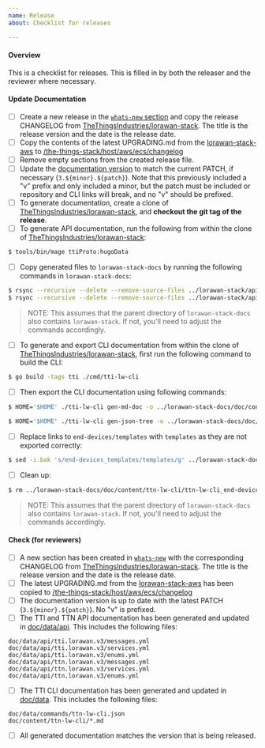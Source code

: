 ```yaml
---
name: Release
about: Checklist for releases

---
```


<!--
Please check items along as you follow the release process.
-->

#### Overview

This is a checklist for releases. This is filled in by both the releaser and the reviewer where necessary.


#### Update Documentation

- [ ] Create a new release in the [`whats-new` section](https://github.com/TheThingsIndustries/lorawan-stack-docs/tree/master/doc/content/whats-new) and copy the release CHANGELOG from [TheThingsIndustries/lorawan-stack](https://github.com/TheThingsIndustries/lorawan-stack). The title is the release version and the date is the release date.
- [ ] Copy the contents of the latest UPGRADING.md from the [lorawan-stack-aws](https://github.com/TheThingsIndustries/lorawan-stack-aws) to [/the-things-stack/host/aws/ecs/changelog](https://github.com/TheThingsIndustries/lorawan-stack-docs/tree/master/doc/content/the-things-stack/host/aws/ecs/changelog/index.md)
- [ ] Remove empty sections from the created release file.
- [ ] Update the [documentation version](https://github.com/TheThingsIndustries/lorawan-stack-docs/blob/master/doc/config/_default/config.toml#L28) to match the current PATCH, if necessary (`3.${minor}.${patch}`). Note that this previously included a "v" prefix and only included a minor, but the patch must be included or repository and CLI links will break, and no "v" should be prefixed.
- [ ] To generate documentation, create a clone of [TheThingsIndustries/lorawan-stack](https://github.com/TheThingsIndustries/lorawan-stack), and **checkout the git tag of the release**.
- [ ] To generate API documentation, run the following from within the clone of [TheThingsIndustries/lorawan-stack](https://github.com/TheThingsIndustries/lorawan-stack): 

```bash
$ tools/bin/mage ttiProto:hugoData
```

- [ ] Copy generated files to `lorawan-stack-docs` by running the following commands in `lorawan-stack-docs`:

```bash
$ rsync --recursive --delete --remove-source-files ../lorawan-stack/api/ttn.lorawan.v3/ ./doc/data/api/ttn.lorawan.v3/
$ rsync --recursive --delete --remove-source-files ../lorawan-stack/api/tti.lorawan.v3/ ./doc/data/api/tti.lorawan.v3/
```

> NOTE: This assumes that the parent directory of `lorawan-stack-docs` also contains `lorawan-stack`. If not, you'll need to adjust the commands accordingly.

- [ ] To generate and export CLI documentation from within the clone of [TheThingsIndustries/lorawan-stack](https://github.com/TheThingsIndustries/lorawan-stack), first run the following command to build the CLI:

```bash
$ go build -tags tti ./cmd/tti-lw-cli
```

- [ ] Then export the CLI documentation using following commands:

```bash
$ HOME='$HOME' ./tti-lw-cli gen-md-doc -o ../lorawan-stack-docs/doc/content/ttn-lw-cli
```

```bash
$ HOME='$HOME' ./tti-lw-cli gen-json-tree -o ../lorawan-stack-docs/doc/data/commands
```

- [ ] Replace links to `end-devices/templates` with `templates` as they are not exported correctly:

```bash
$ sed -i.bak 's/end-devices_templates/templates/g' ../lorawan-stack-docs/doc/content/ttn-lw-cli/ttn-lw-cli_end-devices.md
```

- [ ] Clean up:

```bash
$ rm ../lorawan-stack-docs/doc/content/ttn-lw-cli/ttn-lw-cli_end-devices.md.bak
```

> NOTE: This assumes that the parent directory of `lorawan-stack-docs` also contains `lorawan-stack`. If not, you'll need to adjust the commands accordingly.

#### Check (for reviewers)

- [ ] A new section has been created in [`whats-new`](doc/content/whats-new) with the corresponding CHANGELOG from [TheThingsIndustries/lorawan-stack](https://github.com/TheThingsIndustries/lorawan-stack). The title is the release version and the date is the release date.
- [ ] The latest UPGRADING.md from the [lorawan-stack-aws](https://github.com/TheThingsIndustries/lorawan-stack-aws) has been copied to [/the-things-stack/host/aws/ecs/changelog](https://github.com/TheThingsIndustries/lorawan-stack-docs/tree/master/doc/content/the-things-stack/host/aws/ecs/changelog/index.md)
- [ ] The documentation version is up to date with the latest PATCH (`3.${minor}.${patch}`). No "v" is prefixed.
- [ ] The TTI and TTN API documentation has been generated and updated in [doc/data/api](https://github.com/TheThingsIndustries/lorawan-stack-docs/blob/master/doc/data/api). This includes the following files:

```
doc/data/api/tti.lorawan.v3/messages.yml
doc/data/api/tti.lorawan.v3/services.yml
doc/data/api/tti.lorawan.v3/enums.yml
doc/data/api/ttn.lorawan.v3/messages.yml
doc/data/api/ttn.lorawan.v3/services.yml
doc/data/api/ttn.lorawan.v3/enums.yml
```

- [ ] The TTI CLI documentation has been generated and updated in [doc/data](https://github.com/TheThingsIndustries/lorawan-stack-docs/blob/master/doc/data). This includes the following files:

```
doc/data/commands/ttn-lw-cli.json
doc/content/ttn-lw-cli/*.md
```

- [ ] All generated documentation matches the version that is being released.
